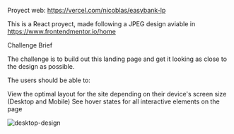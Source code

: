 
Proyect web: https://vercel.com/nicoblas/easybank-lp

This is a React proyect, made following a JPEG design aviable in https://www.frontendmentor.io/home


Challenge Brief

The  challenge is to build out this landing page and get it looking as close to the design as possible.

The users should be able to:

View the optimal layout for the site depending on their device's screen size (Desktop and Mobile)
See hover states for all interactive elements on the page


![desktop-design](https://user-images.githubusercontent.com/78263640/159834607-82135a5f-2401-464b-8fe3-4c519a337cb5.jpg)

